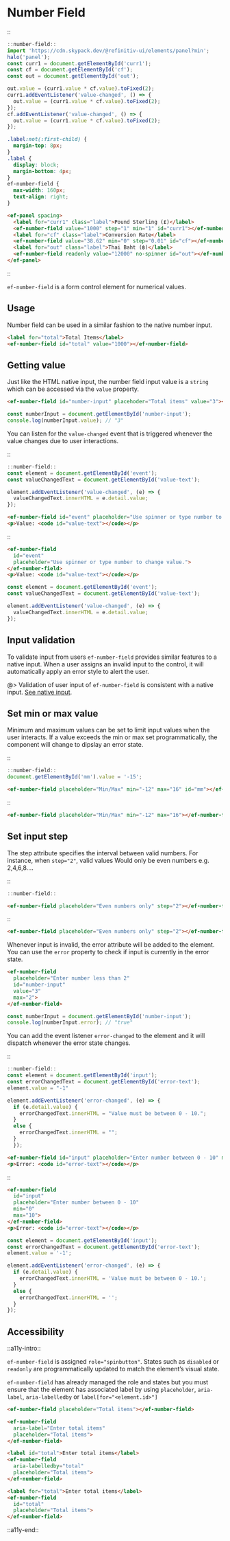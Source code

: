 <!--
type: page
title: Number Field
location: ./elements/number-field
layout: default
-->

# Number Field
::
```javascript
::number-field::
import 'https://cdn.skypack.dev/@refinitiv-ui/elements/panel?min';
halo('panel');
const curr1 = document.getElementById('curr1');
const cf = document.getElementById('cf');
const out = document.getElementById('out');

out.value = (curr1.value * cf.value).toFixed(2);
curr1.addEventListener('value-changed', () => {
  out.value = (curr1.value * cf.value).toFixed(2);
});
cf.addEventListener('value-changed', () => {
  out.value = (curr1.value * cf.value).toFixed(2);
});
```
```css
.label:not(:first-child) {
  margin-top: 8px;
}
.label {
  display: block;
  margin-bottom: 4px;
}
ef-number-field {
  max-width: 160px;
  text-align: right;
}
```
```html
<ef-panel spacing>
  <label for="curr1" class="label">Pound Sterling (£)</label>
  <ef-number-field value="1000" step="1" min="1" id="curr1"></ef-number-field>
  <label for="cf" class="label">Conversion Rate</label>
  <ef-number-field value="38.62" min="0" step="0.01" id="cf"></ef-number-field>
  <label for="out" class="label">Thai Baht (฿)</label>
  <ef-number-field readonly value="12000" no-spinner id="out"></ef-number-field>
</ef-panel>
```
::

`ef-number-field` is a form control element for numerical values.

## Usage
Number field can be used in a similar fashion to the native number input.

```html
<label for="total">Total Items</label>
<ef-number-field id="total" value="1000"></ef-number-field>
```

## Getting value
Just like the HTML native input, the number field input value is a `string` which can be accessed via the `value` property.

```html
<ef-number-field id="number-input" placehoder="Total items" value="3"></ef-number-field>
```

```javascript
const numberInput = document.getElementById('number-input');
console.log(numberInput.value); // "3"
```

You can listen for the `value-changed` event that is triggered whenever the value changes due to user interactions.

::
```javascript
::number-field::
const element = document.getElementById('event');
const valueChangedText = document.getElementById('value-text');

element.addEventListener('value-changed', (e) => {
  valueChangedText.innerHTML = e.detail.value;
});
```
```html
<ef-number-field id="event" placeholder="Use spinner or type number to change value."></ef-number-field>
<p>Value: <code id="value-text"></code></p>
```
::

```html
<ef-number-field
  id="event"
  placeholder="Use spinner or type number to change value.">
</ef-number-field>
<p>Value: <code id="value-text"></code></p>
```

```javascript
const element = document.getElementById('event');
const valueChangedText = document.getElementById('value-text');

element.addEventListener('value-changed', (e) => {
  valueChangedText.innerHTML = e.detail.value;
});
```

## Input validation
To validate input from users `ef-number-field` provides similar features to a native input. When a user assigns an invalid input to the control, it will automatically apply an error style to alert the user.

@> Validation of user input of `ef-number-field` is consistent with a native input. [See native input](https://developer.mozilla.org/en-US/docs/Web/HTML/Element/input/number).

## Set min or max value
Minimum and maximum values can be set to limit input values when the user interacts. If a value exceeds the min or max set programmatically, the component will change to dipslay an error state.

::
```javascript
::number-field::
document.getElementById('mm').value = '-15';
```
```html
<ef-number-field placeholder="Min/Max" min="-12" max="16" id="mm"></ef-number-field>
```
::

```html
<ef-number-field placeholder="Min/Max" min="-12" max="16"></ef-number-field>
```

## Set input step
The step attribute specifies the interval between valid numbers. For instance, when `step="2"`, valid values Would only be even numbers e.g. 2,4,6,8....

::
```javascript
::number-field::
```
```html
<ef-number-field placeholder="Even numbers only" step="2"></ef-number-field>
```
::

```html
<ef-number-field placeholder="Even numbers only" step="2"></ef-number-field>
```

Whenever input is invalid, the error attribute will be added to the element. You can use the `error` property to check if input is currently in the error state.

```html
<ef-number-field
  placeholder="Enter number less than 2"
  id="number-input"
  value="3"
  max="2">
</ef-number-field>
```

```javascript
const numberInput = document.getElementById('number-input');
console.log(numberInput.error); // "true"
```

You can add the event listener `error-changed` to the element and it will dispatch whenever the error state changes.

::
```javascript
::number-field::
const element = document.getElementById('input');
const errorChangedText = document.getElementById('error-text');
element.value = "-1"

element.addEventListener('error-changed', (e) => {
  if (e.detail.value) {
    errorChangedText.innerHTML = "Value must be between 0 - 10.";
  }
  else {
    errorChangedText.innerHTML = "";
  }
  });
```
```html
<ef-number-field id="input" placeholder="Enter number between 0 - 10" min="0" max="10"></ef-number-field>
<p>Error: <code id="error-text"></code></p>
```
::

```html
<ef-number-field
  id="input"
  placeholder="Enter number between 0 - 10"
  min="0"
  max="10">
</ef-number-field>
<p>Error: <code id="error-text"></code></p>
```

```javascript
const element = document.getElementById('input');
const errorChangedText = document.getElementById('error-text');
element.value = '-1';

element.addEventListener('error-changed', (e) => {
  if (e.detail.value) {
    errorChangedText.innerHTML = 'Value must be between 0 - 10.';
  }
  else {
    errorChangedText.innerHTML = '';
  }
});
```

## Accessibility
::a11y-intro::

`ef-number-field` is assigned `role="spinbutton"`. States such as `disabled` or `readonly` are programmatically updated to match the element’s visual state. 

`ef-number-field` has already managed the role and states but you must ensure that the element has associated label by using `placeholder`, `aria-label`, `aria-labelledby` or `label[for="<element.id>"]`

```html
<ef-number-field placeholder="Total items"></ef-number-field>
```
```html
<ef-number-field 
  aria-label="Enter total items"
  placeholder="Total items">
</ef-number-field>
```
```html
<label id="total">Enter total items</label>
<ef-number-field 
  aria-labelledby="total"
  placeholder="Total items">
</ef-number-field>
```
```html
<label for="total">Enter total items</label>
<ef-number-field
  id="total"
  placeholder="Total items">
</ef-number-field>
```

::a11y-end::
